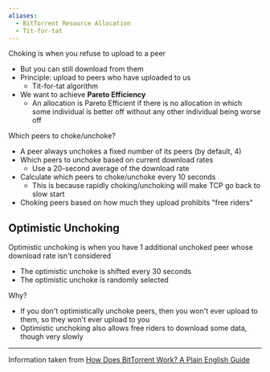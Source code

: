 ```yaml
---
aliases:
  - BitTorrent Resource Allocation
  - Tit-for-tat
---
```

Choking is when you refuse to upload to a peer
- But you can still download from them
- Principle: upload to peers who have uploaded to us
	- Tit-for-tat algorithm
- We want to achieve **Pareto Efficiency**
	- An allocation is Pareto Efficient if there is no allocation in which some individual is better off without any other individual being worse off

Which peers to choke/unchoke?
- A peer always unchokes a fixed number of its peers (by default, 4)
- Which peers to unchoke based on current download rates
	- Use a 20-second average of the download rate
- Calculate which peers to choke/unchoke every 10 seconds
	- This is because rapidly choking/unchoking will make TCP go back to slow start
- Choking peers based on how much they upload prohibits "free riders"

## Optimistic Unchoking

Optimistic unchoking is when you have 1 additional unchoked peer whose download rate isn't considered
- The optimistic unchoke is shifted every 30 seconds
- The optimistic unchoke is randomly selected

Why?
- If you don't optimistically unchoke peers, then you won't ever upload to them, so they won't ever upload to you
- Optimistic unchoking also allows free riders to download some data, though very slowly

---

Information taken from [How Does BitTorrent Work? A Plain English Guide](https://skerritt.blog/bit-torrent/)
